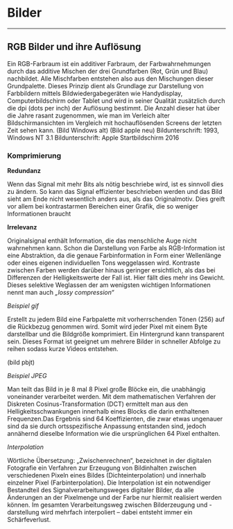 # Bilder 
***
## RGB Bilder und ihre Auflösung 
Ein RGB-Farbraum ist ein additiver Farbraum, der Farbwahrnehmungen durch das additive Mischen 
der drei Grundfarben (Rot, Grün und Blau) nachbildet. Alle Mischfarben entstehen also aus den Mischungen dieser Grundpalette. 
Dieses Prinzip dient als Grundlage zur Darstellung von Farbbildern mittels Bildwiedergabegeräten wie Handydisplay, Computerbildschirm oder Tablet und wird in seiner Qualität zusätzlich durch die dpi (dots per inch) der Auflösung bestimmt.
Die Anzahl dieser hat über die Jahre rasant zugenommen, wie man im Verleich alter Bildschirmansichten im Vergleich mit hochauflösenden Screens der letzten Zeit sehen kann. 
(Bild Windows alt)                      (Bild apple neu)
Bildunterschrift: 1993, Windows NT 3.1   Bildunterschrift: Apple Startbildschirm 2016

### Komprimierung

**Redundanz**


 Wenn das Signal mit mehr Bits als nötig beschriebe wird, ist es sinnvoll dies zu ändern.
 So kann das Signal effizienter beschrieben werden und das Bild sieht am Ende nicht wesentlich anders aus, als das   Originalmotiv.
Dies greift vor allem bei kontrastarmen Bereichen einer Grafik, die so weniger Informationen braucht

**Irrelevanz**


Originalsignal enthält Information, die das menschliche Auge nicht wahrnehmen kann.
Schon die Darstellung von Farbe als RGB-Information ist eine Abstraktion, da die
genaue Farbinformation in Form einer Wellenlänge oder eines eigenen individuellen Tons weggelassen wird.
Kontraste zwischen Farben werden darüber hinaus geringer ersichtlich, als das bei Differenzen der Helligkeitswerte der Fall ist. Hier fällt dies mehr ins Gewicht.
Dieses selektive Weglassen der am wenigsten wichtigen Informationen nennt man auch *„lossy compression“*

*Beispiel gif*

Erstellt zu jedem Bild eine Farbpalette mit vorherrschenden Tönen (256) auf die Rückbezug genommen wird. Somit wird jeder Pixel mit einem Byte darstellbar und die Bildgröße komprimiert. Ein Hintergrund kann transparent sein.
Dieses Format ist geeignet um mehrere Bilder in schneller Abfolge zu reihen sodass kurze Videos entstehen.

(bild pbjt) 


*Beispiel JPEG*

Man teilt das Bild in je 8 mal 8 Pixel große Blöcke ein, die unabhängig voneinander verarbeitet werden. Mit dem mathematischen Verfahren der Diskreten Cosinus-Transformation (DCT) ermittelt man aus den Helligkeitsschwankungen innerhalb eines Blocks die darin enthaltenen Frequenzen.Das Ergebnis sind 64 Koeffizienten, die zwar etwas ungenauer sind da sie durch ortsspezifische Anpassung entstanden sind, jedoch annähernd dieselbe Information wie die ursprünglichen 64 Pixel enthalten.

*Interpolation*

Wörtliche Übersetzung: „Zwischenrechnen“, bezeichnet in der digitalen Fotografie ein Verfahren zur Erzeugung von Bildinhalten zwischen verschiedenen Pixeln eines Bildes (Dichteinterpolation)
und innerhalb einzelner Pixel (Farbinterpolation).
Die Interpolation ist ein notwendiger Bestandteil des Signalverarbeitungsweges digitaler Bilder, da alle Änderungen an der Pixelmenge und der Farbe nur hiermit realisiert werden können. Im gesamten Verarbeitungsweg zwischen Bilderzeugung und -darstellung wird mehrfach interpoliert – dabei entsteht immer ein Schärfeverlust.








